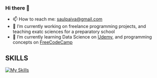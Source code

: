 ### Hi there 👋

<!--
**saulpaiva/saulpaiva** is a ✨ _special_ ✨ repository because its `README.md` (this file) appears on your GitHub profile.

Here are some ideas to get you started:

- 👯 I’m looking to collaborate on ...
- 🤔 I’m looking for help with ...
- 💬 Ask me about ...
- 😄 Pronouns: ...
- ⚡ Fun fact: ...
-->

- 📫 How to reach me: saulpaiva@gmail.com
- 🔭 I’m currently working on freelance programming projects, and teaching exatc sciences for a preparatory school
- 🌱 I’m currently learning Data Science on [Udemy](https://www.udemy.com/course/the-data-science-course-complete-data-science-bootcamp/), and programming concepts on [FreeCodeCamp](https://www.freecodecamp.org/learn/)


## SKILLS

[![My Skills](https://skillicons.dev/icons?i=html,css,js,py,r,mysql,c,linux,matlab,octave,vscode,git,github,latex)](https://skillicons.dev)
